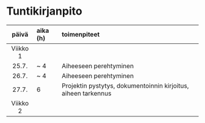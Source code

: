 # Tuntikirjanpito

| päivä   | aika (h) | toimenpiteet |
| :----:|:--------| :----------|
| Viikko 1 |   
| 25.7. | ~ 4 | Aiheeseen perehtyminen |
| 26.7. | ~ 4 | Aiheeseen perehtyminen |
| 27.7. | 6 | Projektin pystytys, dokumentoinnin kirjoitus, aiheen tarkennus |
| Viikko 2 | 
